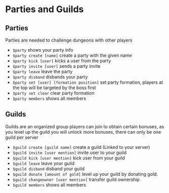 # Parties and Guilds

## Parties
Parties are needed to challenge dungeons with other players

* `$party` shows your party info
* `$party create [name]` create a party with the given name
* `$party kick [user]` kicks a user from the party
* `$party invite [user]` sends a party invite
* `$party leave` leave the party
* `$party disband` disbands your party
* `$party set [user] [formation position]` set party formation, players at the top will be targeted by the boss first 
* `$party set clear` clear party formation
* `$party members` shows all members

## Guilds
Guilds are an organized group players can join to obtain certain bonuses, as you level up the guild you will unlock more bonuses, there can only be one guild per server

* `$guild create [guild name]` create a guild (Linked to your server)
* `$guild invite [user mention]` invite user to your guild
* `$guild kick [user mention]` kick user from your guild
* `$guild leave` leave your guild
* `$guild disband` disband your guild
* `$guild donate [amount of gold]` level up your guild by donating gold.
* `$guild changeowner [user mention]` transfer guild ownership
* `$guild members` shows all members
